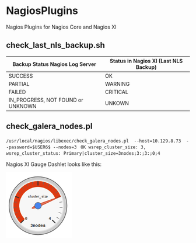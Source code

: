 # NagiosPlugins
Nagios Plugins for Nagios Core and Nagios XI


## check_last_nls_backup.sh

| Backup Status Nagios Log Server   | Status in Nagios XI (Last NLS Backup) |
|-----------------------------------|---------------------------------------|
| SUCCESS                           | OK                                    |
| PARTIAL                           | WARNING                               |
| FAILED                            | CRITICAL                              |
| IN_PROGRESS, NOT FOUND or UNKNOWN | UNKOWN                                |


## check_galera_nodes.pl

``/usr/local/nagios/libexec/check_galera_nodes.pl  --host=10.129.8.73  --password=$USER6$ --nodes=3
``
``
OK wsrep_cluster_size: 3, wsrep_cluster_status: Primary|cluster_size=3nodes;3:;3:;0;4
``

Nagios XI Gauge Dashlet looks like this:

![Gauge](img/Galera%20Gauge.png)
